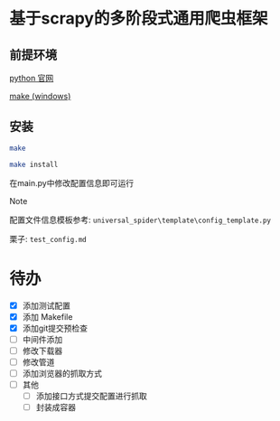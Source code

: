 # 基于scrapy的多阶段式通用爬虫框架

## 前提环境

[python 官网](https://www.python.org/)

[make (windows)](https://gnuwin32.sourceforge.net/packages/make.htm)

## 安装

```bash
make
```

```bash
make install
```

在main.py中修改配置信息即可运行

> [!note]
>
> 配置文件信息模板参考: `universal_spider\template\config_template.py`
> 
> 栗子: `test_config.md`
>

# 待办

- [X] 添加测试配置
- [X] 添加 Makefile
- [X] 添加git提交预检查
- [ ] 中间件添加
- [ ] 修改下载器
- [ ] 修改管道
- [ ] 添加浏览器的抓取方式
- [ ] 其他
  - [ ] 添加接口方式提交配置进行抓取
  - [ ] 封装成容器
